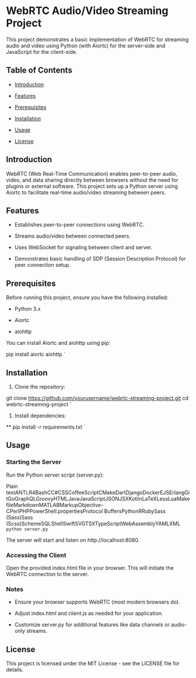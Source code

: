 WebRTC Audio/Video Streaming Project
====================================

This project demonstrates a basic implementation of WebRTC for streaming audio and video using Python (with Aiortc) for the server-side and JavaScript for the client-side.

Table of Contents
-----------------

*   [Introduction](#introduction)
    
*   [Features](#features)
    
*   [Prerequisites](#prerequisites)
    
*   [Installation](#installation)
    
*   [Usage](#usage)
    
*   [License](#license)
    

Introduction
------------

WebRTC (Web Real-Time Communication) enables peer-to-peer audio, video, and data sharing directly between browsers without the need for plugins or external software. This project sets up a Python server using Aiortc to facilitate real-time audio/video streaming between peers.

Features
--------

*   Establishes peer-to-peer connections using WebRTC.
    
*   Streams audio/video between connected peers.
    
*   Uses WebSocket for signaling between client and server.
    
*   Demonstrates basic handling of SDP (Session Description Protocol) for peer connection setup.
    

Prerequisites
-------------

Before running this project, ensure you have the following installed:

*   Python 3.x
    
*   Aiortc
    
*   aiohttp
    

You can install Aiortc and aiohttp using pip:

pip install aiortc aiohttp   `

Installation
------------

1.  Clone the repository:

git clone https://github.com/yourusername/webrtc-streaming-project.git  cd webrtc-streaming-project   `

1.  Install dependencies:
    

** pip install -r requirements.txt   `

Usage
-----

### Starting the Server

Run the Python server script (server.py):

Plain textANTLR4BashCC#CSSCoffeeScriptCMakeDartDjangoDockerEJSErlangGitGoGraphQLGroovyHTMLJavaJavaScriptJSONJSXKotlinLaTeXLessLuaMakefileMarkdownMATLABMarkupObjective-CPerlPHPPowerShell.propertiesProtocol BuffersPythonRRubySass (Sass)Sass (Scss)SchemeSQLShellSwiftSVGTSXTypeScriptWebAssemblyYAMLXML`   python server.py   `

The server will start and listen on http://localhost:8080.

### Accessing the Client

Open the provided index.html file in your browser. This will initiate the WebRTC connection to the server.

### Notes

*   Ensure your browser supports WebRTC (most modern browsers do).
    
*   Adjust index.html and client.js as needed for your application.
    
*   Customize server.py for additional features like data channels or audio-only streams.
    

License
-------

This project is licensed under the MIT License - see the LICENSE file for details.